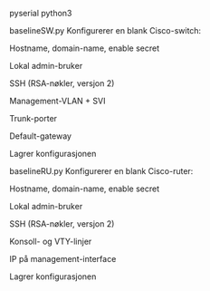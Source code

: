 pyserial
python3



baselineSW.py
Konfigurerer en blank Cisco-switch:

Hostname, domain-name, enable secret

Lokal admin-bruker

SSH (RSA-nøkler, versjon 2)

Management-VLAN + SVI

Trunk-porter

Default-gateway

Lagrer konfigurasjonen


baselineRU.py
Konfigurerer en blank Cisco-ruter:

Hostname, domain-name, enable secret

Lokal admin-bruker

SSH (RSA-nøkler, versjon 2)

Konsoll- og VTY-linjer

IP på management-interface

Lagrer konfigurasjonen

